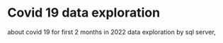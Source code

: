 # Covid 19 data exploration
about covid 19 for first 2 months in 2022
data exploration by sql server,

